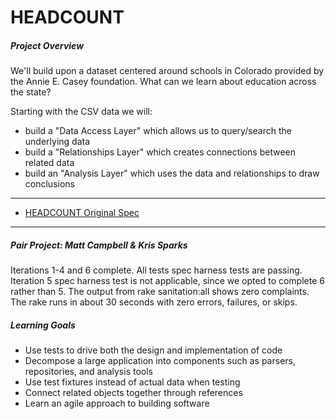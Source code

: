 # HEADCOUNT

##### Project Overview

We'll build upon a dataset centered around schools in Colorado provided by the Annie E. Casey foundation. What can we learn about education across the state?

Starting with the CSV data we will:

* build a "Data Access Layer" which allows us to query/search the underlying data
* build a "Relationships Layer" which creates connections between related data
* build an "Analysis Layer" which uses the data and relationships to draw conclusions

***

* [HEADCOUNT Original Spec](https://github.com/turingschool/curriculum/blob/master/source/projects/headcount.markdown)

***

##### Pair Project: Matt Campbell & Kris Sparks

Iterations 1-4 and 6 complete. All tests spec harness tests are passing. Iteration 5 spec harness test is not applicable, since we opted to complete 6 rather than 5. The output from rake sanitation:all shows zero complaints. The rake runs in about 30 seconds with zero errors, failures, or skips.

##### Learning Goals

* Use tests to drive both the design and implementation of code
* Decompose a large application into components such as parsers, repositories, and analysis tools
* Use test fixtures instead of actual data when testing
* Connect related objects together through references
* Learn an agile approach to building software
